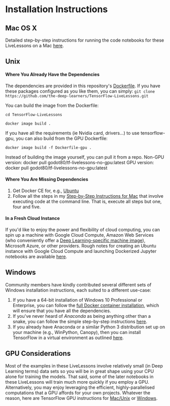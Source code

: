# Installation Instructions

## Mac OS X

Detailed step-by-step instructions for running the code notebooks for these LiveLessons on a Mac [here](https://github.com/the-deep-learners/TensorFlow-LiveLessons/blob/master/installation/step_by_step_MacOSX_install.md).


## Unix

#### Where You Already Have the Dependencies

The dependencies are provided in this repository's [Dockerfile](https://github.com/the-deep-learners/TensorFlow-LiveLessons/blob/master/Dockerfile). If you have these packages configured as you like them, you can simply:
`git clone https://github.com/the-deep-learners/TensorFlow-LiveLessons.git`

You can build the image from the Dockerfile:

`cd TensorFlow-LiveLessons` 

`docker image build .`

If you have all the requirements (ie Nvidia card, drivers...) to use tensorflow-gpu, you can also build from the GPU Dockerfile:

`docker image build -f Dockerfile-gpu .`

Instead of building the image yourself, you can pull it from a repo.
Non-GPU version:
docker pull godot80/tf-livelessons-no-gpu:latest
GPU version:
docker pull godot80/tf-livelessons-no-gpu:latest


#### Where You Are Missing Dependencies

1. Get Docker CE for, e.g., [Ubuntu](https://docs.docker.com/engine/installation/linux/docker-ce/ubuntu/)
2. Follow all the steps in my [Step-by-Step Instructions for Mac](https://github.com/the-deep-learners/TensorFlow-LiveLessons/blob/master/installation/step_by_step_MacOSX_install.md) that involve executing code at the command line. That is, execute all steps but one, four and five. 

#### In a Fresh Cloud Instance

If you'd like to enjoy the power and flexibility of cloud computing, you can spin up a machine with Google Cloud Compute, Amazon Web Services (who conveniently offer a [Deep Learning-specific machine image](https://aws.amazon.com/amazon-ai/amis/)), Microsoft Azure, or other providers. Rough notes for creating an Ubuntu instance with Google Cloud Compute and launching Dockerized Jupyter notebooks are available [here](https://github.com/the-deep-learners/TensorFlow-LiveLessons/blob/master/installation/step_by_step_GCP_install.md). 


## Windows

Community members have kindly contributed several different sets of Windows installation instructions, each suited to a different use-case: 

1. If you have a 64-bit installation of Windows 10 Professional or Enterprise, you can follow the [full Docker container installation](https://github.com/the-deep-learners/TensorFlow-LiveLessons/blob/master/installation/step_by_step_Windows_Docker_install.md), which will ensure that you have all the dependencies. 
2. If you've never heard of *Anaconda* as being anything other than a snake, you can follow the simple step-by-step instructions [here](https://github.com/the-deep-learners/TensorFlow-LiveLessons/blob/master/installation/simple_Windows_Anaconda_install.md). 
3. If you already have Anaconda or a similar Python 3 distribution set up on your machine (e.g., WinPython, Canopy), then you can install TensorFlow in a virtual environment as outlined [here](https://github.com/the-deep-learners/TensorFlow-LiveLessons/blob/master/installation/conda_TensorFlow_install.md).

## GPU Considerations

Most of the examples in these LiveLessons involve relatively small (in Deep Learning terms) data sets so you will be in great shape using your CPU alone for training the models. That said, some of the later notebooks in these LiveLessons will train much more quickly if you employ a GPU. Alternatively, you may enjoy leveraging the efficient, highly-parallelised computations that a GPU affords for your own projects. Whatever the reason, here are TensorFlow GPU instructions for [Mac/Unix](https://github.com/the-deep-learners/TensorFlow-LiveLessons/blob/master/installation/step_by_step_MacOSX_install.md#bonus-training-models-with-an-nvidia-gpu) or [Windows](https://github.com/the-deep-learners/TensorFlow-LiveLessons/blob/master/installation/windows_TF_GPU.md).  

